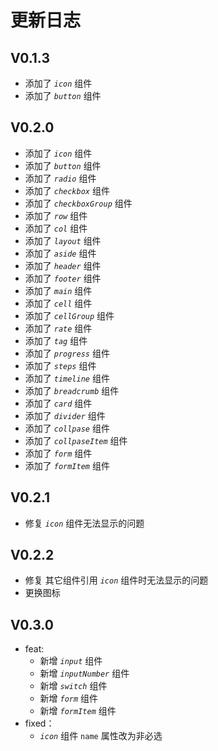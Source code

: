 # 更新日志

## V0.1.3

-   添加了 _`icon`_ 组件
-   添加了 _`button`_ 组件

## V0.2.0

-   添加了 _`icon`_ 组件
-   添加了 _`button`_ 组件
-   添加了 _`radio`_ 组件
-   添加了 _`checkbox`_ 组件
-   添加了 _`checkboxGroup`_ 组件
-   添加了 _`row`_ 组件
-   添加了 _`col`_ 组件
-   添加了 _`layout`_ 组件
-   添加了 _`aside`_ 组件
-   添加了 _`header`_ 组件
-   添加了 _`footer`_ 组件
-   添加了 _`main`_ 组件
-   添加了 _`cell`_ 组件
-   添加了 _`cellGroup`_ 组件
-   添加了 _`rate`_ 组件
-   添加了 _`tag`_ 组件
-   添加了 _`progress`_ 组件
-   添加了 _`steps`_ 组件
-   添加了 _`timeline`_ 组件
-   添加了 _`breadcrumb`_ 组件
-   添加了 _`card`_ 组件
-   添加了 _`divider`_ 组件
-   添加了 _`collpase`_ 组件
-   添加了 _`collpaseItem`_ 组件
-   添加了 _`form`_ 组件
-   添加了 _`formItem`_ 组件

## V0.2.1

-   修复 _`icon`_ 组件无法显示的问题

## V0.2.2

-   修复 其它组件引用 _`icon`_ 组件时无法显示的问题
-   更换图标

## V0.3.0

-   feat:
    -   新增 _`input`_ 组件
    -   新增 _`inputNumber`_ 组件
    -   新增 _`switch`_ 组件
    -   新增 _`form`_ 组件
    -   新增 _`formItem`_ 组件
-   fixed：
    -   _`icon`_ 组件 `name` 属性改为非必选
